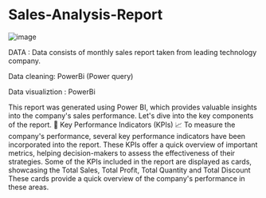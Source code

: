 # Sales-Analysis-Report
![image](https://github.com/Vinodkumar-Hugar/Sales-Analysis-Report/assets/132828443/6f570a3e-baae-4d5d-812e-6b70af3abc6b)

DATA : Data consists of monthly sales report taken from leading technology company.


Data cleaning: PowerBi (Power query)


Data visualiztion : PowerBi


This report was generated using Power BI, which provides valuable insights into the company's sales performance. Let's dive into the key components of the report.
🎯 Key Performance Indicators (KPIs) 📈 To measure the company's performance, several key performance indicators have been incorporated into the report. These KPIs offer a quick overview of important metrics, helping decision-makers to assess the effectiveness of their strategies. Some of the KPIs included in the report are displayed as cards, showcasing the Total Sales, Total Profit, Total Quantity and Total Discount These cards provide a quick overview of the company's performance in these areas.
